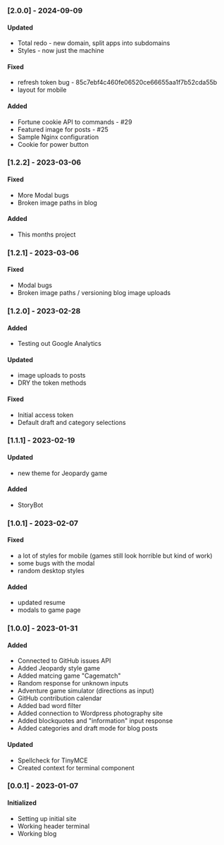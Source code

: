 ### [2.0.0] - 2024-09-09

#### Updated

- Total redo - new domain, split apps into subdomains
- Styles - now just the machine

#### Fixed

- refresh token bug - 85c7ebf4c460fe06520ce66655aa1f7b52cda55b
- layout for mobile

#### Added

- Fortune cookie API to commands - #29
- Featured image for posts - #25
- Sample Nginx configuration
- Cookie for power button

### [1.2.2] - 2023-03-06

#### Fixed

- More Modal bugs
- Broken image paths in blog

#### Added

- This months project

### [1.2.1] - 2023-03-06

#### Fixed

- Modal bugs
- Broken image paths / versioning blog image uploads

### [1.2.0] - 2023-02-28

#### Added

- Testing out Google Analytics

#### Updated

- image uploads to posts
- DRY the token methods

#### Fixed

- Initial access token
- Default draft and category selections

### [1.1.1] - 2023-02-19

#### Updated

- new theme for Jeopardy game

#### Added

- StoryBot

### [1.0.1] - 2023-02-07

#### Fixed

- a lot of styles for mobile (games still look horrible but kind of work)
- some bugs with the modal
- random desktop styles

#### Added

- updated resume
- modals to game page

### [1.0.0] - 2023-01-31

#### Added

- Connected to GitHub issues API
- Added Jeopardy style game
- Added matcing game "Cagematch"
- Random response for unknown inputs
- Adventure game simulator (directions as input)
- GitHub contribution calendar
- Added bad word filter
- Added connection to Wordpress photography site
- Added blockquotes and "information" input response
- Added categories and draft mode for blog posts

#### Updated

- Spellcheck for TinyMCE
- Created context for terminal component

### [0.0.1] - 2023-01-07

#### Initialized

- Setting up initial site
- Working header terminal
- Working blog
